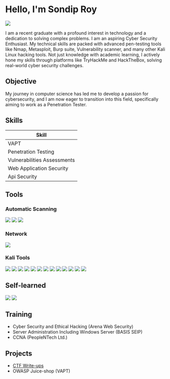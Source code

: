 # Hello, I'm Sondip Roy
<a href="https://www.linkedin.com/in/sondiproy0/"><img src="https://img.shields.io/badge/-LinkedIn-0072b1?&style=for-the-badge&logo=linkedin&logoColor=white" /></a>


I am a recent graduate with a profound interest in technology and a dedication to solving complex problems. I am an aspiring Cyber Security Enthusiast. My technical skills are packed with advanced pen-testing tools like Nmap, Metasploit, Burp suite, Vulnerability scanner, and many other Kali Linux hacking tools. Not just knowledge with academic learning, I actively hone my skills through platforms like TryHackMe and HackTheBox, solving real-world cyber security challenges.

## Objective

My journey in computer science has led me to develop a passion for cybersecurity, and I am now eager to transition into this field, specifically aiming to work as a Penetration Tester.

## Skills

| Skill                                         |
|-----------------------------------------------|
| VAPT                                          |
| Penetration Testing                           |
| Vulnerabilities Assessments                   |
| Web Application Security                      |
| Api Security                                  |

## Tools

### Automatic Scanning
<div>
    <img src="https://img.shields.io/badge/-Nessus-289BF1?style=for-the-badge&logo=Nessus&logoColor=white" />
    <img src="https://img.shields.io/badge/-Acunetix-000000?style=for-the-badge&logo=Acunetix&logoColor=white" />
    <img src="https://img.shields.io/badge/-OpenVAS-2B2D42?style=for-the-badge&logo=OpenVAS&logoColor=white" />
</div>

### Network
<div>
    <img src="https://img.shields.io/badge/-Wireshark-1679A7?&style=for-the-badge&logo=Wireshark&logoColor=white" />
</div>

### Kali Tools
<div>
    <img src="https://img.shields.io/badge/-Burp_Suite-FF6347?style=for-the-badge&logo=BurpSuite&logoColor=white" />
    <img src="https://img.shields.io/badge/-nmap-2C2D72?style=for-the-badge&logo=nmap&logoColor=white" />
    <img src="https://img.shields.io/badge/-Nikto-000000?style=for-the-badge&logo=Nikto&logoColor=white" />
    <img src="https://img.shields.io/badge/-Nuclei-4C566A?style=for-the-badge&logo=Nuclei&logoColor=white" />
    <img src="https://img.shields.io/badge/-sqlmap-CC0000?style=for-the-badge&logo=sqlmap&logoColor=white" />
    <img src="https://img.shields.io/badge/-dirsearch-008000?style=for-the-badge&logoColor=white" />
    <img src="https://img.shields.io/badge/-ffuf-00599C?style=for-the-badge&logo=Go&logoColor=white" />
    <img src="https://img.shields.io/badge/-httpx-FF5733?style=for-the-badge&logoColor=white" />
    <img src="https://img.shields.io/badge/-subfinder-FF8C00?style=for-the-badge&logoColor=white" />
    <img src="https://img.shields.io/badge/-Katana-FF69B4?style=for-the-badge&logoColor=white" />
    <img src="https://img.shields.io/badge/-gau-24292F?style=for-the-badge&logo=GitHub&logoColor=white" />
    <img src="https://img.shields.io/badge/-John_the_Ripper-272822?style=for-the-badge&logoColor=white" />
    <img src="https://img.shields.io/badge/-Hashcat-3498DB?style=for-the-badge&logo=Hashcat&logoColor=white" />
</div>


## Self-learned
<div>
    <img src="https://img.shields.io/badge/-Network%2B-00AEEF?style=for-the-badge&logo=CompTIA&logoColor=white" />
    <img src="https://img.shields.io/badge/-Security%2B-003B57?style=for-the-badge&logo=CompTIA&logoColor=white" />
</div>

## Training
- Cyber Security and Ethical Hacking (Arena Web Security)
- Server Administration Including Windows Server (BASIS SEIP)
- CCNA (PeopleNTech Ltd.)
  
## Projects
- <a href="https://your-url-here.com">CTF Write-ups</a>
- OWASP Juice-shop (VAPT)
